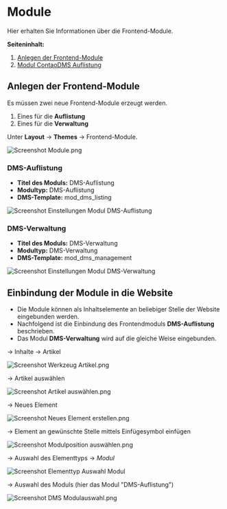# Module

Hier erhalten Sie Informationen über die Frontend-Module.

**Seiteninhalt:**

1. [Anlegen der Frontend-Module](#anlegen-der-frontend-module)
2. [Modul ContaoDMS Auflistung](#dms-auflistung)


## Anlegen der Frontend-Module

Es müssen zwei neue Frontend-Module erzeugt werden.

1. Eines für die **Auflistung**
2. Eines für die **Verwaltung**

Unter **Layout** → **Themes** → Frontend-Module.


![Screenshot Module.png](screenshot_modules.png)


### DMS-Auflistung
* **Titel des Moduls:** DMS-Auflistung 
* **Modultyp:** DMS-Auflistung
* **DMS-Template:** mod_dms_listing

![Screenshot Einstellungen Modul DMS-Auflistung](screenshot_module_listing.png)

### DMS-Verwaltung
* **Titel des Moduls:** DMS-Verwaltung 
* **Modultyp:** DMS-Verwaltung 
* **DMS-Template:** mod_dms_management

![Screenshot Einstellungen Modul DMS-Verwaltung](screenshot_module_management.png)


## Einbindung der Module in die Website

  * Die Module können als Inhaltselemente an beliebiger Stelle der Website eingebunden werden. 
  * Nachfolgend ist die Einbindung des Frontendmoduls **DMS-Auflistung** beschrieben. 
  * Das Modul **DMS-Verwaltung** wird auf die gleiche Weise eingebunden.

→ Inhalte → Artikel 

![Screenshot Werkzeug Artikel.png](screenshot_select_tool_article.png)

 → Artikel auswählen 
 
 ![Screenshot Artikel auswählen.png](screenshot_select_article.png)


→ Neues Element

![Screenshot Neues Element erstellen.png](screenshot_create_new_elementtyp.png)

→ Element an gewünschte Stelle mittels Einfügesymbol einfügen

![Screenshot Modulposition auswählen.png](screenshot_select_modul_position.png)


→ Auswahl des Elementtyps → *Modul* 


![Screenshot Elementtyp Auswahl Modul](screenshot_select_datatyp_modul.png)


→ Auswahl des Moduls (hier das Modul "DMS-Auflistung")

![Screenshot DMS Modulauswahl.png](screenshot_select_modul.png)
